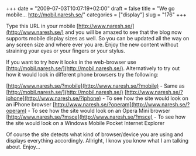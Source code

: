 +++
date = "2009-07-03T10:07:19+02:00"
draft = false
title = "We go mobile... http://mobil.naresh.se/"
categories = ["display"]
slug = "176"
+++

Type this URL in your mobile [http://www.naresh.se/](http://www.naresh.se/) and you will be amazed to see that the blog now supports mobile display sizes as well. So you can be updated all the way on any screen size and where ever you are. Enjoy the new content without straining your eyes or your fingers or your stylus.

If you want to try how it looks in the web-browser use [http://mobil.naresh.se/](http://mobil.naresh.se/). Alternatively to try out how it would look in different phone browsers try the following:

[http://www.naresh.se/?mobile](http://www.naresh.se/?mobile) - Same as [http://mobil.naresh.se/](http://mobil.naresh.se/) [http://www.naresh.se/?iphone](http://www.naresh.se/?iphone) - To see how the site would look on an iPhone browser [http://www.naresh.se/?operam](http://www.naresh.se/?operam) - To see how the site would look on an Opera Mini browser [http://www.naresh.se/?msce](http://www.naresh.se/?msce) - To see how the site would look on a Windows Mobile Pocket Internet Explorer

Of course the site detects what kind of browser/device you are using and displays everything accordingly. Allright, I know you know what I am talking about. Enjoy...
